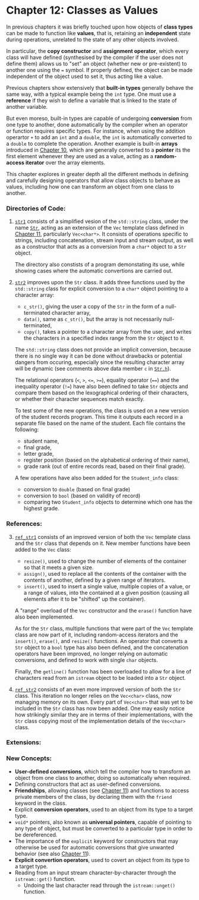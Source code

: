# Chapter 12: Classes as Values

In previous chapters it was briefly touched upon how objects of **class types** can be made to function like **values**, that is, retaining an **independent** state during operations, unrelated to the state of any other objects involved.

In particular, the **copy constructor** and **assignment operator**, which every class will have defined (synthesised by the compiler if the user does not define them) allows us to "set" an object (whether new or pre-existent) to another one using the `=` symbol. If properly defined, the object can be made independent of the object used to set it, thus acting like a value.

Previous chapters show extensively that **built-in types** generally behave the same way, with a typical example being the `int` type. One must use a **reference** if they wish to define a variable that is linked to the state of another variable. 

But even moreso, built-in types are capable of undergoing **conversion** from one type to another, done automatically by the compiler when an operator or function requires specific types. For instance, when using the addition operartor `+` to add an `int` and a `double`, the `int` is automatically converted to a `double` to complete the operation. Another example is built-in **arrays** introduced in [Chapter 10](../10_Pointers&Arrays), which are generally converted to a **pointer** its the first element whenever they are used as a value, acting as a **random-access iterator** over the array elements.

This chapter explores in greater depth all the different methods in defining and carefully designing operators that allow class objects to behave as values, including how one can transform an object from one class to another.

### Directories of Code:
1) [`str1`](str1) consists of a simplified vesion of the `std::string` class, under the name [`Str`](str1/Str.h), acting as an extension of the `Vec` template class defined in [Chapter 11](../11_TemplateClasses), particularly `Vec<char*>`. It consists of operations specific to strings, including concatenation, stream input and stream output, as well as a constructor that acts as a conversion from a `char*` object to a `Str` object. 

    The directory also constists of a program demonstating its use, while showing cases where the automatic convertions are carried out.
    
2) [`str2`](str2) improves upon the `Str` class. It adds three functions used by the `std::string` class for explicit conversion to a `char*` object pointing to a character array: 
    * `c_str()`, giving the user a copy of the `Str` in the form of a null-terminated character array,
    * `data()`, same as `c_str()`, but the array is not necessarily null-terminated,
    * `copy()`, takes a pointer to a character array from the user, and writes the characters in a specified index range from the `Str` object to it. 
    
    The `std::string` class does not provide an implicit conversion, because there is no single way it can be done without drawbacks or potential dangers from occuring, especially since the resulting character array will be dynamic (see comments above data member `c` in [`Str.h`](str2/Str.h)).

    The relational operators (`<`, `>`, `<=`, `>=`), equality operator (`==`) and the inequality operator (`!=`) have also been defined to take `Str`                   objects and compare them based on the lexographical ordering of their characters, or whether their character sequences match exactly.
    
    To test some of the new operations, the class is used on a new version of the student records program. This time it outputs each record in a separate file based on the name of the student. Each file contains the following:
    *  student name,
    *  final grade,
    *  letter grade,
    *  register position (based on the alphabetical ordering of their name),
    *  grade rank (out of entire records read, based on their final grade).
    
    A few operations have also been added for the `Student_info` class:
    * conversion to `double` (based on final grade)
    * conversion to `bool` (based on validity of record)
    * comparing two `Student_info` objects to determine which one has the highest grade.

### References:
3) [`ref_str1`](ref_str1) consists of an improved version of both the `Vec` template class and the `Str` class that depends on it. New member functions have been added to the `Vec` class:
    * `resize()`, used to change the number of elements of the container so that it meets a given size.
    * `assign()`, used to replace all the contents of the container with the contents of another, defined by a given range of iterators.
    * `insert()`, used to insert a single value, multiple copies of a value, or a range of values, into the contained at a given position (causing all elements after it to be "shifted" up the container).

    A "range" overload of the `Vec` constructor and the `erase()` function have also been implemented. 

    As for the `Str` class, multiple functions that were part of the `Vec` template class are now part of it, including random-access iterators and the `insert()`, `erase()`, and `resize()` functions. An operator that converts a `Str` object to a `bool` type has also been defined, and the concatenation operators have been improved, no longer relying on automatic conversions, and defined to work with single `char` objects.
    
    Finally, the `getline()` function has been overloaded to allow for a line of characters read from an `istream` object to be loaded into a `Str` object.
    
4) [`ref_str2`](ref_str2) consists of an even more improved version of both the `Str` class. This iteration no longer relies on the `Vec<char>` class, now managing memory on its own. Every part of `Vec<char>` that was yet to be included in the `Str` class has now been added. One may easily notice how strikingly similar they are in terms of their implementations, with the `Str` class copying most of the implementation details of the `Vec<char>` class.
### Extensions:

### New Concepts:
* **User-defined conversions**, which tell the compiler how to transform an object from one class to another, doing so automatically when required.
* Defining constructors that act as user-defined conversions.
* **Friendships**, allowing classes (see [Chapter 11](../11_TemplateClasses)) and functions to access private members of the class, by declaring them with the `friend` keyword in the class.
* Explicit **conversion operators**, used to an object from its type to a target type.
* `void*` pointers, also known as **universal pointers**, capable of pointing to any type of object, but must be converted to a particular type in order to be dereferenced.
* The importance of the `explicit` keyword for constructors that may otherwise be used for automatic conversions that give unwanted behavior (see also [Chapter 11](../11_TemplateClasses)).
* **Explicit convertion operators**, used to covert an object from its type to a target type.
* Reading from an input stream character-by-character through the `istream::get()` function. 
    * Undoing the last character read through the `istream::unget()` function.
